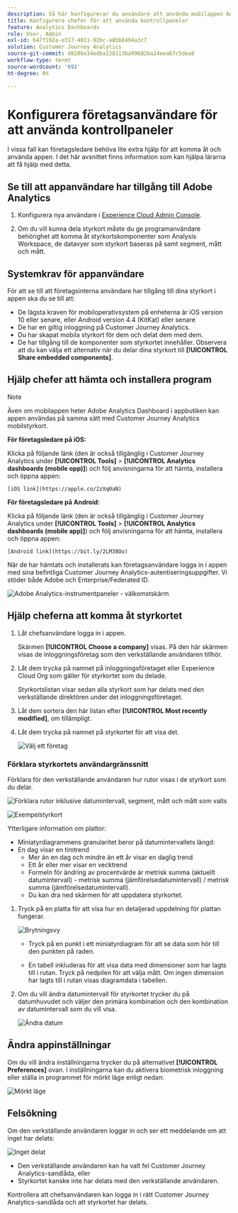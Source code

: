 ```yaml
---
description: Så här konfigurerar du användare att använda mobilappen Adobe Analytics Dashboard
title: Konfigurera chefer för att använda kontrollpaneler
feature: Analytics Dashboards
role: User, Admin
exl-id: 647f192a-e317-4011-92bc-a8bb8494a3c7
solution: Customer Journey Analytics
source-git-commit: d8286e34edba128113ba99602ba24eea67c5dea8
workflow-type: tm+mt
source-wordcount: '691'
ht-degree: 0%

---
```


# Konfigurera företagsanvändare för att använda kontrollpaneler

I vissa fall kan företagsledare behöva lite extra hjälp för att komma åt och använda appen. I det här avsnittet finns information som kan hjälpa lärarna att få hjälp med detta.

## Se till att appanvändare har tillgång till Adobe Analytics

1. Konfigurera nya användare i [Experience Cloud Admin Console](https://experienceleague.adobe.com/docs/analytics/admin/admin-console/permissions/product-profile.html?lang=sv-SE).

1. Om du vill kunna dela styrkort måste du ge programanvändare behörighet att komma åt styrkortskomponenter som Analysis Workspace, de datavyer som styrkort baseras på samt segment, mått och mått.

## Systemkrav för appanvändare

För att se till att företagsinterna användare har tillgång till dina styrkort i appen ska du se till att:

* De lägsta kraven för mobiloperativsystem på enheterna är iOS version 10 eller senare, eller Android version 4.4 (KitKat) eller senare
* De har en giltig inloggning på Customer Journey Analytics.
* Du har skapat mobila styrkort för dem och delat dem med dem.
* De har tillgång till de komponenter som styrkortet innehåller. Observera att du kan välja ett alternativ när du delar dina styrkort till **[!UICONTROL Share embedded components]**.

## Hjälp chefer att hämta och installera program

>[!NOTE]
>
>Även om mobilappen heter Adobe Analytics Dashboard i appbutiken kan appen användas på samma sätt med Customer Journey Analytics mobilstyrkort.

**För företagsledare på iOS:**

Klicka på följande länk (den är också tillgänglig i Customer Journey Analytics under **[!UICONTROL Tools]** > **[!UICONTROL Analytics dashboards (mobile opp)]**) och följ anvisningarna för att hämta, installera och öppna appen:

`[iOS link](https://apple.co/2zXq0aN)`

**För företagsledare på Android:**

Klicka på följande länk (den är också tillgänglig i Customer Journey Analytics under **[!UICONTROL Tools]** > **[!UICONTROL Analytics dashboards (mobile app)]**) och följ anvisningarna för att hämta, installera och öppna appen:

`[Android link](https://bit.ly/2LM38Oo)`

När de har hämtats och installerats kan företagsanvändare logga in i appen med sina befintliga Customer Journey Analytics-autentiseringsuppgifter. Vi stöder både Adobe och Enterprise/Federated ID.

![Adobe Analytics-instrumentpaneler - välkomstskärm](assets/welcome.png)

## Hjälp cheferna att komma åt styrkortet

1. Låt chefsanvändare logga in i appen.

   Skärmen **[!UICONTROL Choose a company]** visas. På den här skärmen visas de inloggningsföretag som den verkställande användaren tillhör.

1. Låt dem trycka på namnet på inloggningsföretaget eller Experience Cloud Org som gäller för styrkortet som du delade.

   Styrkortslistan visar sedan alla styrkort som har delats med den verkställande direktören under det inloggningsföretaget.

1. Låt dem sortera den här listan efter **[!UICONTROL Most recently modified]**, om tillämpligt.

1. Låt dem trycka på namnet på styrkortet för att visa det.

   ![Välj ett företag](assets/accesscard.png)


### Förklara styrkortets användargränssnitt

Förklara för den verkställande användaren hur rutor visas i de styrkort som du delar.

![Förklara rutor inklusive datumintervall, segment, mått och mått som valts](assets/newexplain.png)

![Exempelstyrkort](assets/intro_scorecard.png)

Ytterligare information om plattor:

* Miniatyrdiagrammens granularitet beror på datumintervallets längd:
* En dag visar en timtrend
   * Mer än en dag och mindre än ett år visar en daglig trend
   * Ett år eller mer visar en vecktrend
   * Formeln för ändring av procentvärde är metrisk summa (aktuellt datumintervall) - metrisk summa (jämförelsedatumintervall) / metrisk summa (jämförelsedatumintervall).
   * Du kan dra ned skärmen för att uppdatera styrkortet.


1. Tryck på en platta för att visa hur en detaljerad uppdelning för plattan fungerar.

   ![Brytningsvy](assets/sparkline.png)

   * Tryck på en punkt i ett miniatyrdiagram för att se data som hör till den punkten på raden.

   * En tabell inkluderas för att visa data med dimensioner som har lagts till i rutan. Tryck på nedpilen för att välja mått. Om ingen dimension har lagts till i rutan visas diagramdata i tabellen.

1. Om du vill ändra datumintervall för styrkortet trycker du på datumhuvudet och väljer den primära kombination och den kombination av datumintervall som du vill visa.

   ![Ändra datum](assets/changedate.png)

## Ändra appinställningar

Om du vill ändra inställningarna trycker du på alternativet **[!UICONTROL Preferences]** ovan. I inställningarna kan du aktivera biometrisk inloggning eller ställa in programmet för mörkt läge enligt nedan:

![Mörkt läge](assets/darkmode.png)

## Felsökning

Om den verkställande användaren loggar in och ser ett meddelande om att inget har delats:

![Inget delat](assets/nothing.png)

* Den verkställande användaren kan ha valt fel Customer Journey Analytics-sandlåda, eller
* Styrkortet kanske inte har delats med den verkställande användaren.

Kontrollera att chefsanvändaren kan logga in i rätt Customer Journey Analytics-sandlåda och att styrkortet har delats.
